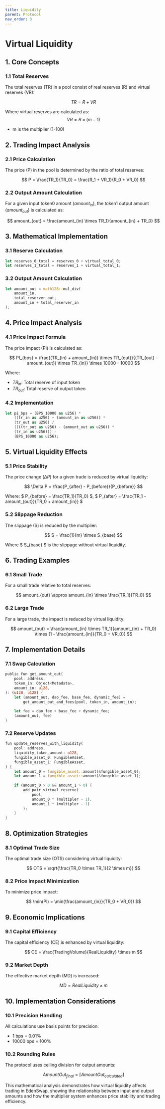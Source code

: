 ```yaml
---
title: Liquidity
parent: Protocol
nav_order: 3
---
```

<head>
   <script type="text/javascript" async
      src="https://cdn.jsdelivr.net/npm/mathjax@3/es5/tex-mml-chtml.js">
   </script>
   <script>
      MathJax = {
        tex: {
          inlineMath: [['$', '$'], ['$`', '`$'], ['\\(', '\\)']],
          displayMath: [['```math', '```'], ['$$', '$$'], ['\\[', '\\]']]
        }
      };
   </script>
</head>

# Virtual Liquidity

## 1. Core Concepts

### 1.1 Total Reserves
The total reserves (TR) in a pool consist of real reserves (R) and virtual reserves (VR):

$$
TR = R + VR
$$

Where virtual reserves are calculated as:
$$
VR = R \times (m - 1)
$$
- m is the multiplier (1-100)

## 2. Trading Impact Analysis

### 2.1 Price Calculation
The price (P) in the pool is determined by the ratio of total reserves:

$$
P = \frac{TR_1}{TR_0} = \frac{R_1 + VR_1}{R_0 + VR_0}
$$

### 2.2 Output Amount Calculation
For a given input token0 amount ($amount_{in}$), the token1 output amount ($amount_{out}$) is calculated as:

$$
amount_{out} = \frac{amount_{in} \times TR_1}{amount_{in} + TR_0}
$$

## 3. Mathematical Implementation

### 3.1 Reserve Calculation
```rust
let reserves_0_total = reserves_0 + virtual_total_0;
let reserves_1_total = reserves_1 + virtual_total_1;
```

### 3.2 Output Amount Calculation
```rust
let amount_out = math128::mul_div(
    amount_in, 
    total_reserver_out, 
    amount_in + total_reserver_in
);
```

## 4. Price Impact Analysis

### 4.1 Price Impact Formula
The price impact (PI) is calculated as:

$$
PI_{bps} = \frac{(TR_{in} + amount_{in}) \times TR_{out}}{(TR_{out} - amount_{out}) \times TR_{in}} \times 10000 - 10000
$$

Where:
- $TR_{in}$: Total reserve of input token
- $TR_{out}$: Total reserve of output token

### 4.2 Implementation
```rust
let pi_bps = (BPS_10000 as u256) * 
    ((tr_in as u256) + (amount_in as u256)) * 
    (tr_out as u256) / 
    ((((tr_out as u256) - (amount_out as u256)) * 
    (tr_in as u256))) - 
    (BPS_10000 as u256);
```

## 5. Virtual Liquidity Effects

### 5.1 Price Stability
The price change ($\Delta P$) for a given trade is reduced by virtual liquidity:

$$
\Delta P = \frac{P_{after} - P_{before}}{P_{before}}
$$

Where:
$ P_{before} = \frac{TR_1}{TR_0} $, $ P_{after} = \frac{TR_1 - amount_{out}}{TR_0 + amount_{in}} $

### 5.2 Slippage Reduction
The slippage (S) is reduced by the multiplier:

$$
S = \frac{1}{m} \times S_{base}
$$

Where $ S_{base} $ is the slippage without virtual liquidity.

## 6. Trading Examples

### 6.1 Small Trade
For a small trade relative to total reserves:

$$
amount_{out} \approx amount_{in} \times \frac{TR_1}{TR_0}
$$

### 6.2 Large Trade
For a large trade, the impact is reduced by virtual liquidity:

$$
amount_{out} = \frac{amount_{in} \times TR_1}{amount_{in} + TR_0} \times (1 - \frac{amount_{in}}{TR_0 + VR_0})
$$

## 7. Implementation Details

### 7.1 Swap Calculation
```rust
public fun get_amount_out(
    pool: address,
    token_in: Object<Metadata>,
    amount_in: u128,
): (u128, u128) {
    let (amount_out, dao_fee, base_fee, dynamic_fee) = 
        get_amount_out_and_fees(pool, token_in, amount_in);
    
    let fee = dao_fee + base_fee + dynamic_fee;
    (amount_out, fee)
}
```

### 7.2 Reserve Updates
```rust
fun update_reserves_with_liquidity(
    pool: address,
    liquidity_token_amount: u128,
    fungible_asset_0: FungibleAsset,
    fungible_asset_1: FungibleAsset,
) {
    let amount_0 = fungible_asset::amount(&fungible_asset_0);
    let amount_1 = fungible_asset::amount(&fungible_asset_1);
    
    if (amount_0 > 0 && amount_1 > 0) {
        add_pair_virtual_reserve(
            pool, 
            amount_0 * (multipler - 1), 
            amount_1 * (multipler - 1)
        );
    }
}
```

## 8. Optimization Strategies

### 8.1 Optimal Trade Size
The optimal trade size (OTS) considering virtual liquidity:

$$
OTS = \sqrt{\frac{TR_0 \times TR_1}{2 \times m}} 
$$

### 8.2 Price Impact Minimization
To minimize price impact:

$$
\min(PI) = \min(\frac{amount_{in}}{TR_0 + VR_0})
$$

## 9. Economic Implications

### 9.1 Capital Efficiency
The capital efficiency (CE) is enhanced by virtual liquidity:

$$
CE = \frac{TradingVolume}{RealLiquidity} \times m
$$

### 9.2 Market Depth
The effective market depth (MD) is increased:

$$
MD = RealLiquidity \times m
$$

## 10. Implementation Considerations

### 10.1 Precision Handling
All calculations use basis points for precision:
- 1 bps = 0.01%
- 10000 bps = 100%

### 10.2 Rounding Rules
The protocol uses ceiling division for output amounts:

$$
AmountOut_{final} = \lceil AmountOut_{calculated} \rceil
$$

This mathematical analysis demonstrates how virtual liquidity affects trading in EdenSwap, showing the relationship between input and output amounts and how the multiplier system enhances price stability and trading efficiency.
